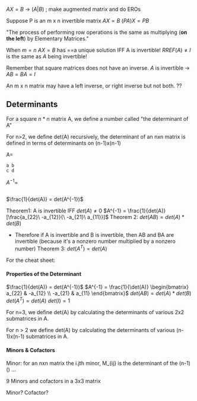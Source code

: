 $AX=B$   ->  $(A|B)$ ; make augmented matrix and do EROs

Suppose P is an m x n invertible matrix
$AX=B$
$(PA)X=PB$


"The process of performing row operations is the same as multiplying (**on the left**) by Elementary Matrices."

When $m=n$
$AX = B$ has ==a unique solution IFF A is invertible!
$RREF(A) \neq I$ is the same as $A$ being invertible!

Remember that square matrices does not have an inverse.
$A$ is invertible -> $AB=BA=I$

An m x n matrix may have a left inverse, or right inverse but not both. ??

## Determinants
For a square $n*n$ matrix A, we define a number called "the determinant of A"

For n>2, we define det(A) recursively, the determinant of an nxn matrix is defined in terms of determinants on (n-1)x(n-1)

A=
```Matrix
a b
c d
```
$A^{-1} =$
```Matrix
```


$\frac{1}{det(A)} = det(A^{-1})$

Theorem1: 
	A is invertible IFF $det(A)\neq0$
	$A^{-1} = \frac{1}{det(A)} [\frac{a_{22}\ -a_{12}}{\ -a_{21}\ a_{11}}]$
Theorem 2: 
	$det(AB) = det(A) * det(B)$
- Therefore if A is invertible and B is invertible, then AB and BA are invertible (because it's a nonzero number multiplied by a nonzero number)
Theorem 3: 
	$det(A^T) = det(A)$

For the cheat sheet:
#### Properties of the Determinant
$\frac{1}{det(A)} = det(A^{-1})$ 
$A^{-1} = \frac{1}{\det(A)} \begin{bmatrix} a_{22} & -a_{12} \\ -a_{21} & a_{11} \end{bmatrix}$
$det(AB) = det(A) * det(B)$
$det(A^T) = det(A)$
$det(I)=1$ 

For n=3, we define det(A) by calculating the determinants of various 2x2 submatrices in A.

For n > 2 we define det(A) by calculating the determinants of various (n-1)x(n-1) submatrices in A.

#### Minors & Cofactors

Minor: for an nxn matrix the i.jth minor, M_{ij} is the determinant of the (n-1)() ...

9 Minors and cofactors in a 3x3 matrix

Minor? Cofactor?